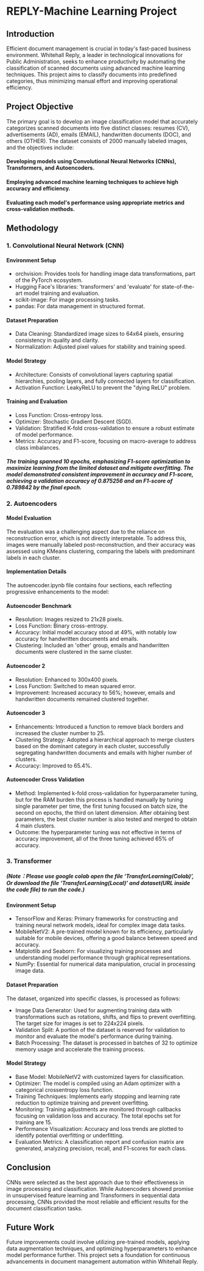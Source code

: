 # REPLY-Machine Learning Project
## Introduction
Efficient document management is crucial in today's fast-paced business environment. Whitehall Reply, a leader in technological innovations for Public Administration, seeks to enhance productivity by automating the classification of scanned documents using advanced machine learning techniques. This project aims to classify documents into predefined categories, thus minimizing manual effort and improving operational efficiency.

## Project Objective
The primary goal is to develop an image classification model that accurately categorizes scanned documents into five distinct classes: resumes (CV), advertisements (AD), emails (EMAIL), handwritten documents (DOC), and others (OTHER). The dataset consists of 2000 manually labeled images, and the objectives include:

#### Developing models using Convolutional Neural Networks (CNNs), Transformers, and Autoencoders.
#### Employing advanced machine learning techniques to achieve high accuracy and efficiency.
#### Evaluating each model's performance using appropriate metrics and cross-validation methods.

## Methodology
### 1. Convolutional Neural Network (CNN)
#### Environment Setup
* orchvision: Provides tools for handling image data transformations, part of the PyTorch ecosystem.
* Hugging Face's libraries: 'transformers' and 'evaluate' for state-of-the-art model training and evaluation.
* scikit-image: For image processing tasks.
* pandas: For data management in structured format.
#### Dataset Preparation
* Data Cleaning: Standardized image sizes to 64x64 pixels, ensuring consistency in quality and clarity.
* Normalization: Adjusted pixel values for stability and training speed.
#### Model Strategy
* Architecture: Consists of convolutional layers capturing spatial hierarchies, pooling layers, and fully connected layers for classification.
* Activation Function: LeakyReLU to prevent the "dying ReLU" problem.
#### Training and Evaluation
* Loss Function: Cross-entropy loss.
* Optimizer: Stochastic Gradient Descent (SGD).
* Validation: Stratified K-fold cross-validation to ensure a robust estimate of model performance.
* Metrics: Accuracy and F1-score, focusing on macro-average to address class imbalances.
##### The training spanned 10 epochs, emphasizing F1-score optimization to maximize learning from the limited dataset and mitigate overfitting. The model demonstrated consistent improvement in accuracy and F1-score, achieving a validation accuracy of 0.875256 and an F1-score of 0.789842 by the final epoch.

### 2. Autoencoders
#### Model Evaluation
The evaluation was a challenging aspect due to the reliance on reconstruction error, which is not directly interpretable. To address this, images were manually labeled post-reconstruction, and their accuracy was assessed using KMeans clustering, comparing the labels with predominant labels in each cluster.

#### Implementation Details
The autoencoder.ipynb file contains four sections, each reflecting progressive enhancements to the model:

#### Autoencoder Benchmark
* Resolution: Images resized to 21x28 pixels.
* Loss Function: Binary cross-entropy.
* Accuracy: Initial model accuracy stood at 49%, with notably low accuracy for handwritten documents and emails.
* Clustering: Included an 'other' group, emails and handwritten documents were clustered in the same cluster.
#### Autoencoder 2
* Resolution: Enhanced to 300x400 pixels.
* Loss Function: Switched to mean squared error.
* Improvement: Increased accuracy to 56%; however, emails and handwritten documents remained clustered together.
#### Autoencoder 3
* Enhancements: Introduced a function to remove black borders and increased the cluster number to 25.
* Clustering Strategy: Adopted a hierarchical approach to merge clusters based on the dominant category in each cluster, successfully segregating handwritten documents and emails with higher number of clusters.
* Accuracy: Improved to 65.4%.
#### Autoencoder Cross Validation
* Method: Implemented k-fold cross-validation for hyperparameter tuning, but for the RAM burden this process is handled manually by tuning single parameter per time, the first tuning focused on batch size, the second on epochs, the third on latent dimension. After obtaining best parameters, the best cluster number is also tested and merged to obtain 4 main clusters.
* Outcome:  the hyperparameter tuning was not effective in terms of accuracy improvement, all of the three tuning achieved 65% of accuracy.

### 3. Transformer
##### (Note：Please use google colab open the file ‘TransferLearning(Colab)’, Or download the file ‘TransferLearning(Local)’  and dataset(URL inside the code file) to run the code.)
#### Environment Setup
* TensorFlow and Keras: Primary frameworks for constructing and training neural network models, ideal for complex image data tasks.
* MobileNetV2: A pre-trained model known for its efficiency, particularly suitable for mobile devices, offering a good balance between speed and accuracy.
* Matplotlib and Seaborn: For visualizing training processes and understanding model performance through graphical representations.
* NumPy: Essential for numerical data manipulation, crucial in processing image data.
#### Dataset Preparation
The dataset, organized into specific classes, is processed as follows:
* Image Data Generator: Used for augmenting training data with transformations such as rotations, shifts, and flips to prevent overfitting. The target size for images is set to 224x224 pixels.
* Validation Split: A portion of the dataset is reserved for validation to monitor and evaluate the model's performance during training.
* Batch Processing: The dataset is processed in batches of 32 to optimize memory usage and accelerate the training process.
#### Model Strategy
* Base Model: MobileNetV2 with customized layers for classification.
* Optimizer: The model is compiled using an Adam optimizer with a categorical crossentropy loss function.
* Training Techniques: Implements early stopping and learning rate reduction to optimize training and prevent overfitting.
* Monitoring: Training adjustments are monitored through callbacks focusing on validation loss and accuracy. The total epochs set for training are 15.
* Performance Visualization: Accuracy and loss trends are plotted to identify potential overfitting or underfitting.
* Evaluation Metrics: A classification report and confusion matrix are generated, analyzing precision, recall, and F1-scores for each class.

## Conclusion
CNNs were selected as the best approach due to their effectiveness in image processing and classification. While Autoencoders showed promise in unsupervised feature learning and Transformers in sequential data processing, CNNs provided the most reliable and efficient results for the document classification tasks.

## Future Work
Future improvements could involve utilizing pre-trained models, applying data augmentation techniques, and optimizing hyperparameters to enhance model performance further. This project sets a foundation for continuous advancements in document management automation within Whitehall Reply.
